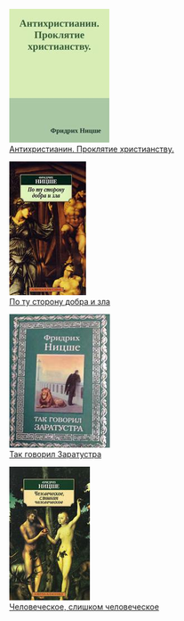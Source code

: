 ![](Антихристианин.%20Проклятие%20христианству..jpg)  
[Антихристианин. Проклятие христианству.](Антихристианин.%20Проклятие%20христианству.)

![](По%20ту%20сторону%20добра%20и%20зла.jpg)  
[По ту сторону добра и зла](По%20ту%20сторону%20добра%20и%20зла)

![](Так%20говорил%20Заратустра.jpg)  
[Так говорил Заратустра](Так%20говорил%20Заратустра)

![](Человеческое,%20слишком%20человеческое.jpg)  
[Человеческое, слишком человеческое](Человеческое,%20слишком%20человеческое)
